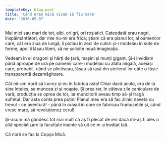 ```yaml
---
templateKey: blog-post
title: 'Când eram mică visam să fiu mare'
date: '2016-05-07'
---
```


Mai mici sau mari de tot, albi, ori gri, ori roșiatici. Cateodată erau negri, înspăimântători, dar mie nu-mi era frică; știam că era planul lor, al oamenilor care, cât era ziua de lungă, îi pictau în zeci de culori și-i modelau în sute de forme, apoi îi lăsau liberi, să ne solicite nouă imaginația.

Vedeam în ei dragoni și hărți de țară, mașini și munți gigant. Și-i invidiam până aproape de ură pe oamenii care-i modelau cu atâta migală, aceiași care, probabil, când se plictiseau, lăsau să iasă din atelierul lor câte o fâșie transparentă dezamăgitoare.

Cât mi-am dorit să lucrez și eu în fabrica asta! Chiar dacă acolo, era de la sine înțeles, se muncea zi și noapte. Și prea rar, în câteva zile caniculare de vară, producția se oprea de tot, iar muncitorii aveau timp să-și tragă sufletul. Dar asta conta prea puțin! Planul meu era să fac zilnic naveta cu trenul - ce aventură! - până în orașul în care se fabricau frumusețile și, când cresc mare, să revoluționez cerul!

Și-acum mă gândesc tot mai mult că aș fi plecat de ieri dacă mi-aș fi ales o altă specializare la facultate înainte să uit ce m-a învățat tati.

Că norii se fac la Copșa Mică.

